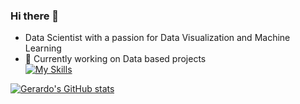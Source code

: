 
 
### Hi there 👋

- Data Scientist with a passion for Data Visualization and Machine Learning
- 🔭 Currently working on Data based projects<br/>
[![My Skills](https://skillicons.dev/icons?i=js,html,css,wasm)](https://skillicons.dev)

[![Gerardo's GitHub stats](https://github-readme-stats.vercel.app/api?username=Gerardo361&hide=contribs,prs&show_icons=true&theme=radical)](https://github.com/Gerardo361/github-readme-stats)

